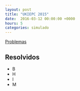 ```yaml
---
layout: post
title: "UKIEPC 2015"
date:  2016-03-12 00:00:00 +0000
hours: 5
categories: simulado 
---
```

[Problemas](http://codeforces.com/gym/100800)

## Resolvidos
* B
* H
* I
* M
